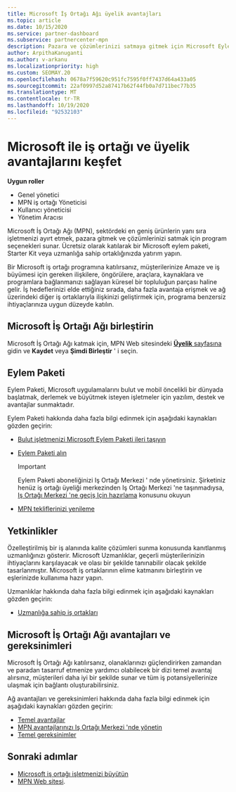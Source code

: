 ```yaml
---
title: Microsoft İş Ortağı Ağı üyelik avantajları
ms.topic: article
ms.date: 10/15/2020
ms.service: partner-dashboard
ms.subservice: partnercenter-mpn
description: Pazara ve çözümlerinizi satmaya gitmek için Microsoft Eylem Paketi, Uzmanlıklar ve program seçenekleri de dahil olmak üzere Microsoft İş Ortağı Ağı (MPN) avantajları hakkında bilgi edinin.
author: ArpithaKanuganti
ms.author: v-arkanu
ms.localizationpriority: high
ms.custom: SEOMAY.20
ms.openlocfilehash: 0678a7f59620c951fc7595f0ff7437d64a433a05
ms.sourcegitcommit: 22af0997d52a87417b62f44fb0a7d711bec77b35
ms.translationtype: MT
ms.contentlocale: tr-TR
ms.lasthandoff: 10/19/2020
ms.locfileid: "92532103"
---
```

# <a name="partner-with-microsoft-and-discover-membership-benefits"></a>Microsoft ile iş ortağı ve üyelik avantajlarını keşfet

**Uygun roller**

- Genel yönetici
- MPN iş ortağı Yöneticisi
- Kullanıcı yöneticisi
- Yönetim Aracısı

Microsoft İş Ortağı Ağı (MPN), sektördeki en geniş ürünlerin yanı sıra işletmenizi ayırt etmek, pazara gitmek ve çözümlerinizi satmak için program seçenekleri sunar. Ücretsiz olarak katılarak bir Microsoft eylem paketi, Starter Kit veya uzmanlığa sahip ortaklığınızda yatırım yapın.

Bir Microsoft iş ortağı programına katılırsanız, müşterilerinize Amaze ve iş büyümesi için gereken ilişkilere, öngörülere, araçlara, kaynaklara ve programlara bağlanmanızı sağlayan küresel bir topluluğun parçası haline gelir. İş hedeflerinizi elde ettiğiniz sırada, daha fazla avantaja erişmek ve ağ üzerindeki diğer iş ortaklarıyla ilişkinizi geliştirmek için, programa benzersiz ihtiyaçlarınıza uygun düzeyde katılın. 

## <a name="join-the-microsoft-partner-network"></a>Microsoft İş Ortağı Ağı birleştirin

Microsoft İş Ortağı Ağı katmak için, MPN Web sitesindeki [ **Üyelik** sayfasına](https://partner.microsoft.com/membership) gidin ve **Kaydet** veya **Şimdi Birleştir** ' i seçin.

## <a name="action-pack"></a>Eylem Paketi

Eylem Paketi, Microsoft uygulamalarını bulut ve mobil öncelikli bir dünyada başlatmak, derlemek ve büyütmek isteyen işletmeler için yazılım, destek ve avantajlar sunmaktadır.

Eylem Paketi hakkında daha fazla bilgi edinmek için aşağıdaki kaynakları gözden geçirin:

- [Bulut işletmenizi Microsoft Eylem Paketi ileri taşıyın](https://partner.microsoft.com/membership/action-pack)

- [Eylem Paketi alın](mpn-get-action-pack.md)
  
    >[!IMPORTANT]
    >Eylem Paketi aboneliğinizi Iş Ortağı Merkezi ' nde yönetirsiniz. Şirketiniz henüz iş ortağı üyeliği merkezinden Iş Ortağı Merkezi 'ne taşınmadıysa, [Iş Ortağı Merkezi 'ne geçiş Için hazırlama](prepare-pmc-pc-migration.md) konusunu okuyun  

- [MPN tekliflerinizi yenileme](renew-mpn-offers.md)

## <a name="competencies"></a>Yetkinlikler

Özelleştirilmiş bir iş alanında kalite çözümleri sunma konusunda kanıtlanmış uzmanlığınızı gösterir. Microsoft Uzmanlıklar, geçerli müşterilerinizin ihtiyaçlarını karşılayacak ve olası bir şekilde tanınabilir olacak şekilde tasarlanmıştır. Microsoft iş ortaklarının elime katmanını birleştirin ve eşlerinizde kullanıma hazır yapın.

Uzmanlıklar hakkında daha fazla bilgi edinmek için aşağıdaki kaynakları gözden geçirin:

- [Uzmanlığa sahip iş ortakları](https://partner.microsoft.com/membership/competencies)

## <a name="microsoft-partner-network-benefits-and-requirements"></a>Microsoft İş Ortağı Ağı avantajları ve gereksinimleri

Microsoft İş Ortağı Ağı katılırsanız, olanaklarınızı güçlendirirken zamandan ve paradan tasarruf etmenize yardımcı olabilecek bir dizi temel avantaj alırsınız, müşterileri daha iyi bir şekilde sunar ve tüm iş potansiyellerinize ulaşmak için bağlantı oluşturabilirsiniz. 

Ağ avantajları ve gereksinimleri hakkında daha fazla bilgi edinmek için aşağıdaki kaynakları gözden geçirin:

- [Temel avantajlar](https://partner.microsoft.com/membership/core-benefits#simple-tab-content-1)
- [MPN avantajlarınızı Iş Ortağı Merkezi 'nde yönetin](manage-your-partner-network-benefits.md)
- [Temel gereksinimler](https://partner.microsoft.com/membership/core-benefits#simple-tab-content-2)

## <a name="next-steps"></a>Sonraki adımlar

- [Microsoft iş ortağı işletmenizi büyütün](grow-your-business.md)
- [MPN Web sitesi](https://partner.microsoft.com/commercial).
